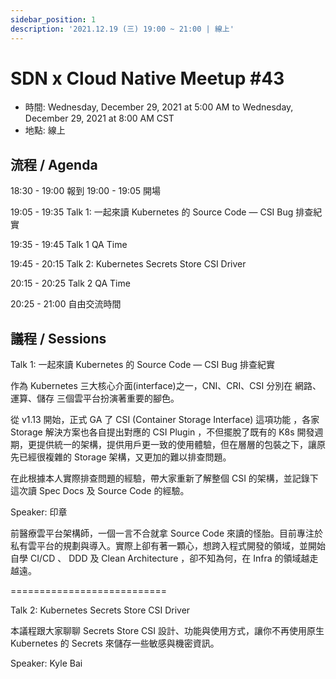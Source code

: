 ```yaml
---
sidebar_position: 1
description: '2021.12.19 (三) 19:00 ~ 21:00 | 線上'
---
```


# SDN x Cloud Native Meetup #43
- 時間: Wednesday, December 29, 2021 at 5:00 AM to Wednesday, December 29, 2021 at 8:00 AM CST
- 地點: 線上

## 流程 / Agenda
18:30 - 19:00 報到 19:00 - 19:05 開場

19:05 - 19:35 Talk 1: 一起來讀 Kubernetes 的 Source Code — CSI Bug 排查紀實

19:35 - 19:45 Talk 1 QA Time

19:45 - 20:15 Talk 2: Kubernetes Secrets Store CSI Driver

20:15 - 20:25 Talk 2 QA Time

20:25 - 21:00 自由交流時間

## 議程 / Sessions

Talk 1: 一起來讀 Kubernetes 的 Source Code — CSI Bug 排查紀實

作為 Kubernetes 三大核心介面(interface)之一，CNI、CRI、CSI 分別在 網路、運算、儲存 三個雲平台扮演著重要的腳色。

從 v1.13 開始，正式 GA 了 CSI (Container Storage Interface) 這項功能 ，各家 Storage 解決方案也各自提出對應的 CSI Plugin ，不但擺脫了既有的 K8s 開發週期，更提供統一的架構，提供用戶更一致的使用體驗，但在層層的包裝之下，讓原先已經很複雜的 Storage 架構，又更加的難以排查問題。

在此根據本人實際排查問題的經驗，帶大家重新了解整個 CSI 的架構，並記錄下這次讀 Spec Docs 及 Source Code 的經驗。

Speaker: 印章

前醫療雲平台架構師，一個一言不合就拿 Source Code 來讀的怪胎。目前專注於私有雲平台的規劃與導入。實際上卻有著一顆心，想跨入程式開發的領域，並開始自學 CI/CD 、 DDD 及 Clean Architecture ，卻不知為何，在 Infra 的領域越走越遠。

===========================

Talk 2: Kubernetes Secrets Store CSI Driver

本議程跟大家聊聊 Secrets Store CSI 設計、功能與使用方式，讓你不再使用原生 Kubernetes 的 Secrets 來儲存一些敏感與機密資訊。

Speaker: Kyle Bai
